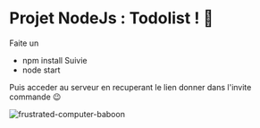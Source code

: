 

#  Projet NodeJs : Todolist ! 💆

Faite un
- npm install
Suivie  
- node start

Puis acceder au serveur en recuperant le lien donner dans l'invite commande 😉

![frustrated-computer-baboon](https://github.com/davidtheclark/gifs/blob/master/frustrated-computer-baboob.gif)